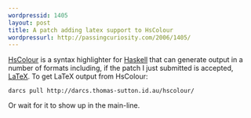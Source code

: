 ```yaml
--- 
wordpressid: 1405
layout: post
title: A patch adding latex support to HsColour
wordpressurl: http://passingcuriosity.com/2006/1405/
---
```


<a href="http://www.cs.york.ac.uk/fp/darcs/hscolour">HsColour</a> is a syntax highlighter for <a href="http://www.haskell.org/">Haskell</a> that can generate output in a number of formats including, if the patch I just submitted is accepted, <a href="http://www.latex-project.org/">LaTeX</a>. To get LaTeX output from HsColour:

`darcs pull http://darcs.thomas-sutton.id.au/hscolour/`

Or wait for it to show up in the main-line.
